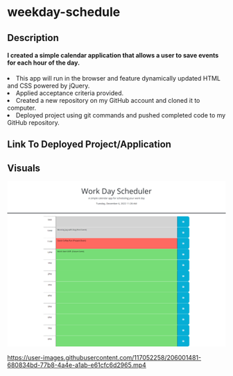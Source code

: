 # weekday-schedule
## Description
<H4>I created a simple calendar application that allows a user to save events for each hour of the day.</H4>
<li>This app will run in the browser and feature dynamically updated HTML and CSS powered by jQuery.</li>
<li>Applied acceptance criteria provided.</li>
<li>Created a new repository on my GitHub account and cloned it to computer.</li>
<li>Deployed project using git commands and pushed completed code to my GitHub repository.</li>

## Link To Deployed Project/Application


## Visuals
<img src="./Assets/images/screencapture.png"/>

https://user-images.githubusercontent.com/117052258/206001481-680834bd-77b8-4a4e-a1ab-e61cfc6d2965.mp4
